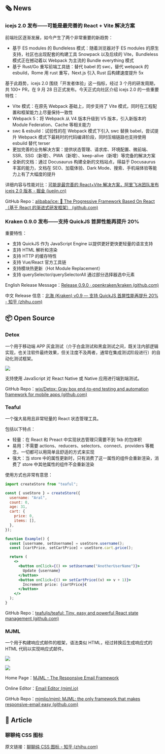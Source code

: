 

## 🗞 News

### icejs 2.0 发布——可能是最完善的 React + Vite 解决方案

前端社区逐渐发展，如今产生了两个非常重要的新趋势：

- 基于 ES modules 的 Bundleless 模式：随着浏览器对于 ES modules 的原生支持，社区也出现配套的构建工具 Snowpack 以及后续的 Vite，Bundleless 模式正在撼动着以 Webpack 为主流的 Bundle everything 模式
- 基于 Rust/Go 重写前端工具链：替代 babel 的 swc，替代 webpack 的 esbuild，Rome 用 rust 重写，Next.js 引入 Rust 后构建速度提升 5x

基于此趋势，icejs 2.0 围绕「开发者体验」这一指标，经过 3 个月的研发周期，共 100+ PR，在 9 月 28 日正式发布。今天正式向社区介绍 icejs 2.0 的一些重要特性：

- Vite 模式：在原先 Webpack 基础上，同步支持了 Vite 模式，同时在工程配置和框架能力上尽量保持一致性
- Webpack 5：将 Webpack 从 V4 版本升级到 V5 版本，引入新版本的 Module Federation、Cache 等相关能力
- swc & esbuild：试验性的在 Webpack 模式下引入 swc 替换 babel，尝试提升 Webpack 模式下最耗时的代码编译阶段，同时压缩链路也支持使用 esbuild 替代 terser
- 更加完善的业务解决方案：提供状态管理、请求库、环境配置、微前端、SSR、SSG（新增）、PWA（新增）、keep-alive（新增）等完备的解决方案
- 全新的文档：通过 Docusaurus 构建全新的文档站点，得益于 Docusaurus 丰富的能力，文档在 SEO、加载体验、Dark Mode、搜索、手机端体验等能力上有了大幅度的提升

详细内容与性能对比：[可能是最完善的 React+Vite 解决方案，阿里飞冰团队发布 icejs 2.0 版本 - 掘金 (juejin.cn)](https://juejin.cn/post/7026616296426962958)

GitHub Repo：[alibaba/ice: 🚀 The Progressive Framework Based On React（基于 React 的渐进式研发框架） (github.com)](https://github.com/alibaba/ice)

### Kraken 0.9.0 发布——支持 QuickJS 首屏性能再提升 20%

重要特性：

- 支持 QuickJS 作为 JavaScript Engine 以提供更好更快更轻量的语言支持
- 支持 HTML 解析和渲染
- 支持 HTTP 的缓存特性
- 支持 Vue/React 官方工具链
- 支持模块热更新（Hot Module Replacement）
- 支持 querySelector/querySelectorAll 通过部分选择器选中元素

English Release Message：[Release 0.9.0 · openkraken/kraken (github.com)](https://github.com/openkraken/kraken/releases/tag/0.9.0)

中文 Release 信息：[北海 (Kraken) v0.9 — 支持 QuickJS 首屏性能再提升 20% - 知乎 (zhihu.com)](https://zhuanlan.zhihu.com/p/429278372)

## 📦 Open Source

### Detox

一个用于移动端 APP 灰盒测试（介于白盒测试和黑盒测试之间，既关注内部逻辑实现，也关注软件最终效果，但关注度不及两者，通常在集成测试阶段进行）的自动化测试框架。

![](https://cdn.jack-wjq.cn/PicGo/202111072011718.gif)

支持使用 JavaScript 对 React Native 或 Native 应用进行端到端测试。

GitHub Repo：[wix/Detox: Gray box end-to-end testing and automation framework for mobile apps (github.com)](https://github.com/wix/Detox)

### Teaful

一个强大易用且非常轻量的 React 状态管理工具。

包括以下特点：

- 轻量：在 React 和 Preact 中实现状态管理只需要不到 1kb 的包体积
- 易用：不需要 actions、reducers、selectors、connect、providers 等概念，一切都可以用简单且舒适的方式来实现
- 强大：当 store 中的属性更新时，只有消费了这一属性的组件会重新渲染，消费了 store 中其他属性的组件不会重新渲染

使用方式也非常有意思：

```jsx
import createStore from "teaful";

const { useStore } = createStore({
  username: "Aral",
  count: 0,
  age: 31,
  cart: {
    price: 0,
    items: [],
  },
});

function Example() {
  const [username, setUsername] = useStore.username();
  const [cartPrice, setCartPrice] = useStore.cart.price();

  return (
    <>
      <button onClick={() => setUsername("AnotherUserName")}>
        Update {username}
      </button>
      <button onClick={() => setCartPrice((v) => v + 1)}>
        Increment price: {cartPrice}€
      </button>
    </>
  );
}
```

GitHub Repo：[teafuljs/teaful: Tiny, easy and powerful React state management (github.com)](https://github.com/teafuljs/teaful)

### MJML

一个用于构建响应式邮件的框架，语法类似 HTML，经过转换后生成响应式的 HTML 代码以实现响应式邮件。

![](https://cdn.jack-wjq.cn/PicGo/202111072050887.png)

![](https://cdn.jack-wjq.cn/PicGo/202111072051670.png)

Home Page：[MJML - The Responsive Email Framework](https://mjml.io/)

Online Editor：[Email Editor (mjml.io)](https://mjml.io/try-it-live)

GitHub Repo：[mjmlio/mjml: MJML: the only framework that makes responsive-email easy (github.com)](https://github.com/mjmlio/mjml)

## 📑 Article

### 聊聊纯 CSS 图标

原文链接：[聊聊纯 CSS 图标 - 知乎 (zhihu.com)](https://zhuanlan.zhihu.com/p/430423521)

